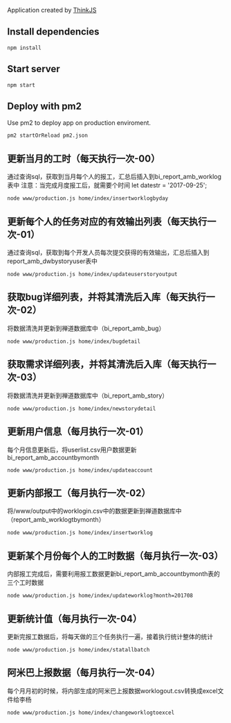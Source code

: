 
Application created by [ThinkJS](http://www.thinkjs.org)

## Install dependencies

```
npm install
```

## Start server

```
npm start
```

## Deploy with pm2

Use pm2 to deploy app on production enviroment.

```
pm2 startOrReload pm2.json
```

## 更新当月的工时（每天执行一次-00）

通过查询sql，获取到当月每个人的报工，汇总后插入到bi_report_amb_worklog表中
注意：当完成月度报工后，就需要个时间
    let datestr = '2017-09-25';
```
node www/production.js home/index/insertworklogbyday
```

## 更新每个人的任务对应的有效输出列表（每天执行一次-01）

通过查询sql，获取到每个开发人员每次提交获得的有效输出，汇总后插入到report_amb_dwbystoryuser表中

```
node www/production.js home/index/updateuserstoryoutput
```

## 获取bug详细列表，并将其清洗后入库（每天执行一次-02）

将数据清洗并更新到禅道数据库中（bi_report_amb_bug）

```
node www/production.js home/index/bugdetail
```

## 获取需求详细列表，并将其清洗后入库（每天执行一次-03）

将数据清洗并更新到禅道数据库中（bi_report_amb_story）

```
node www/production.js home/index/newstorydetail
```

## 更新用户信息（每月执行一次-01）

每个月信息更新后，将userlist.csv用户数据更新bi_report_amb_accountbymonth

```
node www/production.js home/index/updateaccount
```


## 更新内部报工（每月执行一次-02）

将/www/output中的worklogin.csv中的数据更新到禅道数据库中（report_amb_worklogtbymonth）

```
node www/production.js home/index/insertworklog
```

## 更新某个月份每个人的工时数据（每月执行一次-03）

内部报工完成后，需要利用报工数据更新bi_report_amb_accountbymonth表的三个工时数据

```
node www/production.js home/index/updateworklog?month=201708
```

## 更新统计值（每月执行一次-04）

更新完报工数据后，将每天做的三个任务执行一遍，接着执行统计整体的统计

```
node www/production.js home/index/statallbatch
```


## 阿米巴上报数据（每月执行一次-04）

每个月月初的时候，将内部生成的阿米巴上报数据worklogout.csv转换成excel文件给李杨

```
node www/production.js home/index/changeworklogtoexcel
```